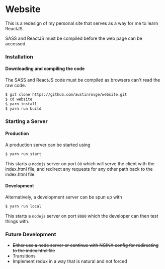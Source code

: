 # Website
This is a redesign of my personal site that serves as a way for me to learn ReactJS.

SASS and ReactJS must be compiled before the web page can be accessed.  

### Installation
#### Downloading and compiling the code  
The SASS and ReactJS code must be compiled as browsers can't read the raw code.  

``` bash
$ git clone https://github.com/austinrovge/website.git
$ cd website
$ yarn install
$ yarn run build
```

### Starting a Server
#### Production
A production server can be started using 

``` bash
$ yarn run start
```

This starts a `nodejs` server on port `80` which will serve the client with the index.html file, and redirect any requests for any other path back to the index.html file.

#### Development
Alternatively, a development server can be spun up with

``` bash
$ yarn run local
```

This starts a `nodejs` server on port `8080` which the developer can then test things with.

### Future Development
* ~~Either use a node server or continue with NGINX config for redirecting to the index.html file~~
* Transitions
* Implement redux in a way that is natural and not forced